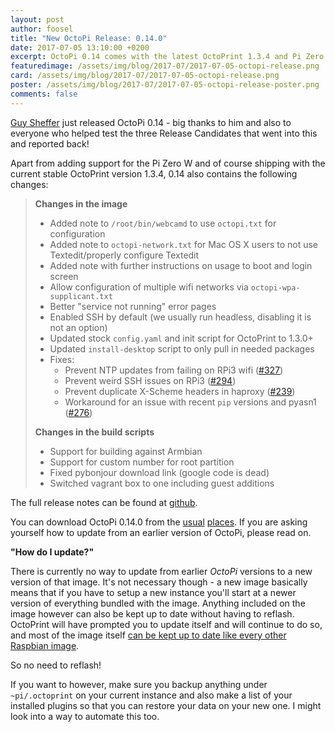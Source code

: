 ```yaml
---
layout: post
author: foosel
title: "New OctoPi Release: 0.14.0"
date: 2017-07-05 13:10:00 +0200
excerpt: OctoPi 0.14 comes with the latest OctoPrint 1.3.4 and Pi Zero W support, among other things.
featuredimage: /assets/img/blog/2017-07/2017-07-05-octopi-release.png
card: /assets/img/blog/2017-07/2017-07-05-octopi-release.png
poster: /assets/img/blog/2017-07/2017-07-05-octopi-release-poster.png
comments: false
---
```


[Guy Sheffer](https://github.com/guysoft) just released
OctoPi 0.14 - big thanks to him and also to everyone who helped test the
three Release Candidates that went into this and reported back!

Apart from adding support for the Pi Zero W and of course shipping with the current stable OctoPrint version
1.3.4, 0.14 also contains the following changes:

> **Changes in the image**
>
>   * Added note to `/root/bin/webcamd` to use `octopi.txt` for configuration
>   * Added note to `octopi-network.txt` for Mac OS X users to not use Textedit/properly configure Textedit
>   * Added note with further instructions on usage to boot and login screen
>   * Allow configuration of multiple wifi networks via `octopi-wpa-supplicant.txt`
>   * Better "service not running" error pages
>   * Enabled SSH by default (we usually run headless, disabling it is not an option)
>   * Updated stock `config.yaml` and init script for OctoPrint to 1.3.0+
>   * Updated `install-desktop` script to only pull in needed packages
>   * Fixes:
>     * Prevent NTP updates from failing on RPi3 wifi ([#327](https://github.com/guysoft/OctoPi/issues/327))
>     * Prevent weird SSH issues on RPi3 ([#294](https://github.com/guysoft/OctoPi/issues/294))
>     * Prevent duplicate X-Scheme headers in haproxy ([#239](https://github.com/guysoft/OctoPi/issues/239))
>     * Workaround for an issue with recent `pip` versions and pyasn1 ([#276](https://github.com/guysoft/OctoPi/issues/276))
>
> **Changes in the build scripts**
>
>   * Support for building against Armbian
>   * Support for custom number for root partition
>   * Fixed pybonjour download link (google code is dead)
>   * Switched vagrant box to one including guest additions

The full release notes can be found at
[github](https://github.com/guysoft/OctoPi/releases/tag/0.14.0).

You can download OctoPi 0.14.0 from the [usual](http://octoprint.org/download/)
[places](https://octopi.octoprint.org). If you are asking yourself how to update from
an earlier version of OctoPi, please read on.

**"How do I update?"**

There is currently no way to update from earlier *OctoPi* versions to a new version of that image. It's not necessary though -
a new image basically means that if you have to setup a new instance you'll start at a newer version of everything
bundled with the image. Anything included on the image however can also be kept up to date without having to
reflash. OctoPrint will have prompted you to update itself and will continue to do so, and most of the image itself
[can be kept up to date like every other Raspbian image](https://www.raspberrypi.org/documentation/raspbian/updating.md).

So no need to reflash!

If you want to however, make sure you backup anything under `~pi/.octoprint` on your current instance and also
make a list of your installed plugins so that you can restore your data on your new one. I might look into a way
to automate this too.
